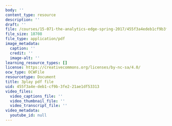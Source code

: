 ```yaml
---
body: ''
content_type: resource
description: ''
draft: ''
file: /courses/15-071-the-analytics-edge-spring-2017/455f3a4edeb1cf9b3fe221ae1df53313_-mW-DYFyGqg.pdf
file_size: 18708
file_type: application/pdf
image_metadata:
  caption: ''
  credit: ''
  image-alt: ''
learning_resource_types: []
license: https://creativecommons.org/licenses/by-nc-sa/4.0/
ocw_type: OCWFile
resourcetype: Document
title: 3play pdf file
uid: 455f3a4e-deb1-cf9b-3fe2-21ae1df53313
video_files:
  video_captions_file: ''
  video_thumbnail_file: ''
  video_transcript_file: ''
video_metadata:
  youtube_id: null
---
```

